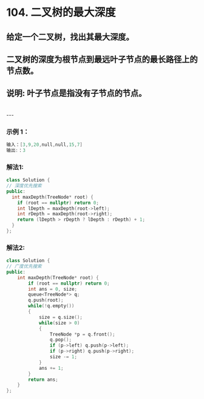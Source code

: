 # **104. 二叉树的最大深度**

##  给定一个二叉树，找出其最大深度。
## 二叉树的深度为根节点到最远叶子节点的最长路径上的节点数。
## 说明: 叶子节点是指没有子节点的节点。
<br>
---

### **示例 1：**

```c
输入：[3,9,20,null,null,15,7]
输出:：3
```

### **解法1:**

```c++
class Solution {
// 深度优先搜索
public:
  int maxDepth(TreeNode* root) {
    if (root == nullptr) return 0;
    int lDepth = maxDepth(root->left);
    int rDepth = maxDepth(root->right);
    return (lDepth > rDepth ? lDepth : rDepth) + 1; 
  }
};
```

### **解法2:**

```c++
class Solution {
// 广度优先搜索
public:
    int maxDepth(TreeNode* root) {
        if (root == nullptr) return 0;
        int ans = 0, size;
        queue<TreeNode*> q;
        q.push(root);
        while(!q.empty())
        {
            size = q.size();
            while(size > 0)
            {
                TreeNode *p = q.front();
                q.pop();
                if (p->left) q.push(p->left);
                if (p->right) q.push(p->right);
                size -= 1;
            }
            ans += 1;
        }
        return ans;
    }
};
```
